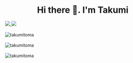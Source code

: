 <h1 align="center">Hi there 👋. I'm Takumi</h1>
<p align="left">
  <a href="mailto:takumisugita2@gmail.com">
    <img src="https://img.shields.io/badge/Gmail-D14836?style=for-the-badge&logo=gmail&logoColor=white"> 
  </a>
  <a href="">
    <img src="https://img.shields.io/badge/Portfolio-%23000000.svg?style=for-the-badge&logo=firefox&logoColor=#FF7139"> 
  </a>
  <br>
  <br>
  <img src="https://komarev.com/ghpvc/?username=takumixd&label=Profile%20views&color=0e75b6&style=flat" alt="takumitoma" />
  <br>
  <br>
  <img src="https://github-readme-stats.vercel.app/api/top-langs?username=takumitoma&show_icons=true&locale=en&layout=compact" alt="takumitoma" />
  <br>
  <br>
  <img src="https://github-readme-streak-stats.herokuapp.com/?user=takumitoma&" alt="takumitoma" />
</p>


<br><br><br><br><br><br><br><br>
